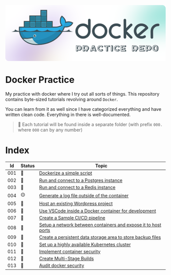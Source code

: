 ![Alt text](__docs__/title.png)

# Docker Practice

My practice with docker where I try out all sorts of things. This repository contains byte-sized tutorials revolving around `Docker`.

You can learn from it as well since I have categorized everything and have written clean code. Everything in there is well-documented.

> 📌 Each tutorial will be found inside a separate folder (with prefix `000.` where `000` can by any number)

# Index

<!-- <span title="Done">🔵</span> -->
<!-- <span title="WIP">🟡</span> -->  
<!-- <span title="Not Started">🔴</span> -->

| Id | Status | Topic |
|----|----|----|
| 001 | <span title="Done">🔵</span>        | [Dockerize a simple script](./001.%20dockerize%20a%20simple%20script/) |
| 002 | <span title="Done">🔵</span>        | [Run and connect to a Postgres instance](./002.%20run%20and%20connect%20to%20a%20Postgres%20instance/)   |
| 003 | <span title="Done">🔵</span>        | [Run and connect to a Redis instance](./003.%20run%20and%20connect%20to%20a%20Redis%20instance/) |
| 004 | <span title="WIP">🟡</span>         | [Generate a log file outside of the container]() |
| 005 | <span title="Not Started">🔴</span> | [Host an existing Wordpress project]() |
| 006 | <span title="Not Started">🔵</span> | [Use VSCode inside a Docker container for development](./006.%20use%20VSCode%20inside%20a%20docker%20container%20for%20development/) |
| 007 | <span title="Not Started">🔴</span> | [Create a Sample CI/CD pipeline]() |
| 008 | <span title="Not Started">🔴</span> | [Setup a network between containers and expose it to host ports]() |
| 009 | <span title="Not Started">🔴</span> | [Create a persistent data storage area to store backup files]() |
| 010 | <span title="Not Started">🔴</span> | [Set up a highly available Kubernetes cluster]() |
| 011 | <span title="Not Started">🔴</span> | [Implement container security]() |
| 012 | <span title="Not Started">🔴</span> | [Create Multi-Stage Builds]() |
| 013 | <span title="Not Started">🔴</span> | [Audit docker security]() |
